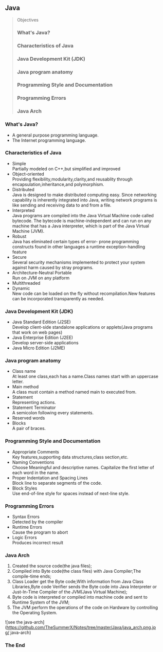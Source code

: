 ## Java

> Objectives
> ### What's Java?
> ### Characteristics of Java
> ### Java Development Kit (JDK)
> ### Java program anatomy
> ### Programming Style and Documentation
> ### Programming Errors
> ### Java Arch  

### What's Java?
- A general purpose programming language.
- The Internet programming language.

### Characteristics of Java
- Simple  
    Partially modeled on C++,but simplified and improved
- Object-oriented  
    Providing flexibility,modularity,clarity,and reusablity through encapsulation,inheritance,and polymorphism.
- Distributed  
    Java is designed to make distributed computing easy. Since networking capability is inherently integrated into Java, writing network programs is like sending and receiving data to and from a file.
- Interpreted  
    Java programs are compiled into the Java Virtual Machine code called bytecode. The bytecode is machine-independent and can run on any machine that has a Java interpreter, which is part of the Java Virtual Machine (JVM).
- Robust  
    Java has eliminated certain types of error- prone programming constructs found in other languages
    a runtime exception-handling feature
- Secure  
    Several security mechanisms implemented to protect your system against harm caused by stray programs.
- Architecture-Neutral Portable  
    Run on JVM on any platform
- Multithreaded
- Dynamic  
    New code can be loaded on the fly without recompilation.New features can be incorporated transparently as needed.

### Java Development Kit (JDK)
- Java Standard Edition (J2SE)  
    Develop client-side standalone applications or applets(Java programs that work on web pages)
- Java Enterprise Edition (J2EE)  
    Develop server-side applications
- Java Micro Edition (J2ME)  

### Java program anatomy
- Class name  
    At least one class,each has a name.Class names start with an uppercase letter.
- Main method  
    A class must contain a method named main to executed from.
- Statement  
    Representing actions.
- Statement Terminator  
    A semicolon following every statements.
- Reserved words  
- Blocks  
    A pair of braces.

### Programming Style and Documentation
- Appropriate Comments  
    Key features,supporting data structures,class section,etc.
- Naming Conventions  
    Choose Meaningful and descriptive names.
    Capitalize the first letter of each word in the name.
- Proper Indentation and Spacing Lines  
    Block line to separate segments of the code.
- Block Styles  
    Use end-of-line style for spaces instead of next-line style.

### Programming Errors
- Syntax Errors  
    Detected by the compiler
- Runtime Errors  
    Cause the program to abort
- Logic Errors  
    Produces incorrect result

### Java Arch  
1. Created the source code(the java files);
2. Compiled into Byte code(the class files) with Java Compiler;The compile-time ends;
3. Class Loader get the Byte code;With information from Java Class Libraries,Byte code Verifier sends the Byte code into Java Interpreter or Just-In-Time Compiler of the JVM(Java Virtual Machine);
4. Byte code is interpreted or compiled into machine code and sent to Runtime System of the JVM;
5. The JVM perform the operations of the code on Hardware by controlling the Operating System.  

![see the java-arch](https://github.com/TheSummerX/Notes/tree/master/Java/java_arch.png.jpg/ java-arch)

### The End

